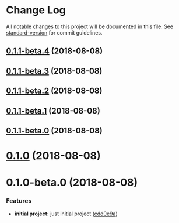 # Change Log

All notable changes to this project will be documented in this file. See [standard-version](https://github.com/conventional-changelog/standard-version) for commit guidelines.

<a name="0.1.1-beta.4"></a>
## [0.1.1-beta.4](https://github.com/yussan/react-slideview/compare/v0.1.1-beta.3...v0.1.1-beta.4) (2018-08-08)



<a name="0.1.1-beta.3"></a>
## [0.1.1-beta.3](https://github.com/yussan/react-slideview/compare/v0.1.1-beta.2...v0.1.1-beta.3) (2018-08-08)



<a name="0.1.1-beta.2"></a>
## [0.1.1-beta.2](https://github.com/yussan/react-slideview/compare/v0.1.1-beta.1...v0.1.1-beta.2) (2018-08-08)



<a name="0.1.1-beta.1"></a>
## [0.1.1-beta.1](https://github.com/yussan/react-slideview/compare/v0.1.1-beta.0...v0.1.1-beta.1) (2018-08-08)



<a name="0.1.1-beta.0"></a>
## [0.1.1-beta.0](https://github.com/yussan/react-slideview/compare/v0.1.0...v0.1.1-beta.0) (2018-08-08)



<a name="0.1.0"></a>
# [0.1.0](https://github.com/yussan/react-slideview/compare/v0.1.0-beta.0...v0.1.0) (2018-08-08)



<a name="0.1.0-beta.0"></a>
# 0.1.0-beta.0 (2018-08-08)


### Features

* **initial project:** just initial project ([cdd0e9a](https://github.com/yussan/react-slideview/commit/cdd0e9a))
